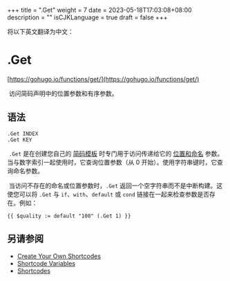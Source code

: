 +++
title = ".Get"
weight = 7
date = 2023-05-18T17:03:08+08:00
description = ""
isCJKLanguage = true
draft = false
+++

将以下英文翻译为中文：
# .Get

[https://gohugo.io/functions/get/](https://gohugo.io/functions/get/)

​	访问简码声明中的位置参数和有序参数。

## 语法

```
.Get INDEX
.Get KEY
```

​	`.Get` 是在创建您自己的 [简码模板](https://gohugo.io/templates/shortcode-templates/) 时专门用于访问传递给它的 [位置和命名](https://gohugo.io/templates/shortcode-templates/#positional-vs-named-parameters) 参数。当与数字索引一起使用时，它查询位置参数（从 0 开始）。使用字符串键时，它查询命名参数。 

​	当访问不存在的命名或位置参数时，`.Get` 返回一个空字符串而不是中断构建。这使您可以将 `.Get` 与 `if`、`with`、`default` 或 `cond` 链接在一起来检查参数是否存在。例如：

```go-html-template
{{ $quality := default "100" (.Get 1) }}
```

## 另请参阅

- [Create Your Own Shortcodes](https://gohugo.io/templates/shortcode-templates/)
- [Shortcode Variables](https://gohugo.io/variables/shortcodes/)
- [Shortcodes](https://gohugo.io/content-management/shortcodes/)
